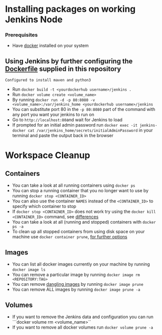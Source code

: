 # Installing packages on working Jenkins Node

### Prerequisites 
-  Have [docker](https://docs.docker.com/engine/install/) installed on your system

## Using Jenkins by further configuring the [Dockerfile](https://docs.docker.com/develop/develop-images/dockerfile_best-practices/) supplied in this repository
`Configured to install maven and python3`
-  Run ```docker build -t <yourdockerhub username>/jenkins .```
-  Run ```docker volume create <volume_name>```
-  By running ```docker run -d -p 80:8080 -v <volume_name>:/var/jenkins_home <yourdockerhub username>/jenkins```
  - You can substitute port 80 in the ```-p 80:8080``` part of the command with any port you want your jenkins to run on
-  Go to ```http://localhost:80```and wait for Jenkins to load
  - If prompted for an initial admin password run ```docker exec -it jenkins-docker cat /var/jenkins_home/secrets/initialAdminPassword``` in your terminal and paste the output back in the browser


# Workspace Cleanup
## Containers 
-  You can take a look at all running containers using ```docker ps``` 
-  You can stop a running container that you no longer want to use by running ```docker stop <CONTAINER_ID>```
  - You can also use the container `NAMES` instead of the ```<CONTAINER_ID>``` to specify which container to stop
  - If ```docker stop <CONTAINER_ID>``` does not work try using the ```docker kill <CONTAINER_ID>``` command, see [differences](https://www.baeldung.com/ops/docker-stop-vs-kill) 
-  You can take a look at all (running and stopped) containers with ```docker ps -a``` 
-  To clean up all stopped containers from using disk space on your machine use ```docker container prune```, [for further options](https://docs.docker.com/engine/reference/commandline/container_prune/)
## Images
-  You can list all docker images currently on your machine by running ```docker image ls```
-  You can remove a particular image by running ```docker image rm <REPOSITORY:TAG>```
-  You can remove [dangling images](https://docs.docker.com/config/pruning/) by running ```docker image prune```
-  You can remove ALL images by running ```docker image prune -a```
## Volumes
-  If you want to remove the Jenkins data and configuration you can run ```docker volume rm <volume_name>``
-  If you want to remove all docker volumes run ```docker volume prune -a```